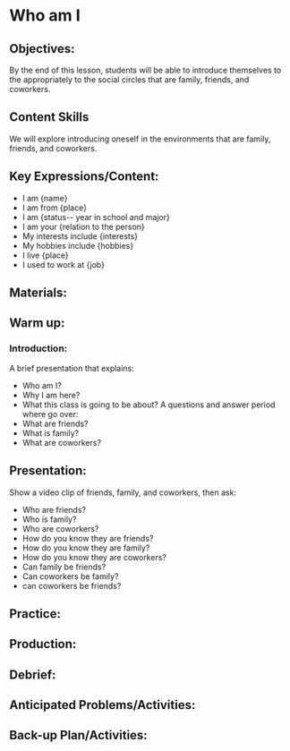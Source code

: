 # Who am I

## Objectives:
By the end of this lesson, students will be able to introduce themselves to the appropriately to the social circles that are family, friends, and coworkers.

## Content Skills
We will explore introducing oneself in the environments that are family, friends, and coworkers.

## Key Expressions/Content:
- I am {name}
- I am from {place}
- I am {status-- year in school and major}
- I am your {relation to the person}
- My interests include {interests}
- My hobbies include {hobbies}
- I live {place}
- I used to work at {job}
## Materials:

## Warm up:
### Introduction:
A brief presentation that explains:
- Who am I?
- Why I am here?
- What this class is going to be about?
A questions and answer period where go over:
- What are friends?
- What is family?
- What are coworkers?


## Presentation:
Show a video clip of friends, family, and coworkers, then ask:
- Who are friends?
- Who is family?
- Who are coworkers?
- How do you know they are friends?
- How do you know they are family?
- How do you know they are coworkers?
- Can family be friends?
- Can coworkers be family?
- can coworkers be friends?

## Practice:

## Production:

## Debrief:

## Anticipated Problems/Activities:

## Back-up Plan/Activities:

